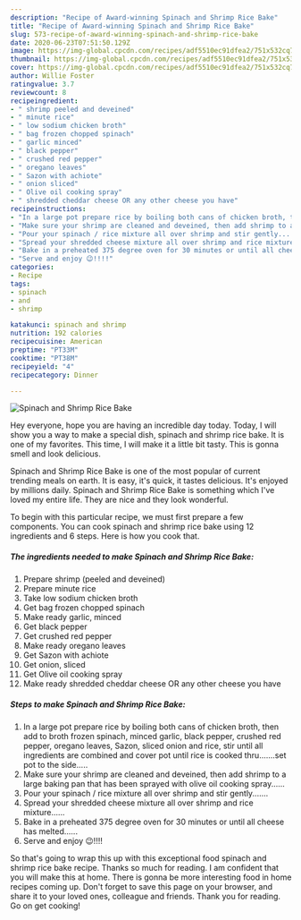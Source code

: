 ```yaml
---
description: "Recipe of Award-winning Spinach and Shrimp Rice Bake"
title: "Recipe of Award-winning Spinach and Shrimp Rice Bake"
slug: 573-recipe-of-award-winning-spinach-and-shrimp-rice-bake
date: 2020-06-23T07:51:50.129Z
image: https://img-global.cpcdn.com/recipes/adf5510ec91dfea2/751x532cq70/spinach-and-shrimp-rice-bake-recipe-main-photo.jpg
thumbnail: https://img-global.cpcdn.com/recipes/adf5510ec91dfea2/751x532cq70/spinach-and-shrimp-rice-bake-recipe-main-photo.jpg
cover: https://img-global.cpcdn.com/recipes/adf5510ec91dfea2/751x532cq70/spinach-and-shrimp-rice-bake-recipe-main-photo.jpg
author: Willie Foster
ratingvalue: 3.7
reviewcount: 8
recipeingredient:
- " shrimp peeled and deveined"
- " minute rice"
- " low sodium chicken broth"
- " bag frozen chopped spinach"
- " garlic minced"
- " black pepper"
- " crushed red pepper"
- " oregano leaves"
- " Sazon with achiote"
- " onion sliced"
- " Olive oil cooking spray"
- " shredded cheddar cheese OR any other cheese you have"
recipeinstructions:
- "In a large pot prepare rice by boiling both cans of chicken broth, then add to broth frozen spinach, minced garlic, black pepper, crushed red pepper, oregano leaves, Sazon, sliced onion and rice, stir until all ingredients are combined and cover pot until rice is cooked thru.......set pot to the side....."
- "Make sure your shrimp are cleaned and deveined, then add shrimp to a large baking pan that has been sprayed with olive oil cooking spray......"
- "Pour your spinach / rice mixture all over shrimp and stir gently......."
- "Spread your shredded cheese mixture all over shrimp and rice mixture......"
- "Bake in a preheated 375 degree oven for 30 minutes or until all cheese has melted......"
- "Serve and enjoy 😉!!!!"
categories:
- Recipe
tags:
- spinach
- and
- shrimp

katakunci: spinach and shrimp 
nutrition: 192 calories
recipecuisine: American
preptime: "PT33M"
cooktime: "PT38M"
recipeyield: "4"
recipecategory: Dinner

---
```



![Spinach and Shrimp Rice Bake](https://img-global.cpcdn.com/recipes/adf5510ec91dfea2/751x532cq70/spinach-and-shrimp-rice-bake-recipe-main-photo.jpg)

Hey everyone, hope you are having an incredible day today. Today, I will show you a way to make a special dish, spinach and shrimp rice bake. It is one of my favorites. This time, I will make it a little bit tasty. This is gonna smell and look delicious.



Spinach and Shrimp Rice Bake is one of the most popular of current trending meals on earth. It is easy, it's quick, it tastes delicious. It's enjoyed by millions daily. Spinach and Shrimp Rice Bake is something which I've loved my entire life. They are nice and they look wonderful.


To begin with this particular recipe, we must first prepare a few components. You can cook spinach and shrimp rice bake using 12 ingredients and 6 steps. Here is how you cook that.

<!--inarticleads1-->

##### The ingredients needed to make Spinach and Shrimp Rice Bake:

1. Prepare  shrimp (peeled and deveined)
1. Prepare  minute rice
1. Take  low sodium chicken broth
1. Get  bag frozen chopped spinach
1. Make ready  garlic, minced
1. Get  black pepper
1. Get  crushed red pepper
1. Make ready  oregano leaves
1. Get  Sazon with achiote
1. Get  onion, sliced
1. Get  Olive oil cooking spray
1. Make ready  shredded cheddar cheese OR any other cheese you have




<!--inarticleads2-->

##### Steps to make Spinach and Shrimp Rice Bake:

1. In a large pot prepare rice by boiling both cans of chicken broth, then add to broth frozen spinach, minced garlic, black pepper, crushed red pepper, oregano leaves, Sazon, sliced onion and rice, stir until all ingredients are combined and cover pot until rice is cooked thru.......set pot to the side.....
1. Make sure your shrimp are cleaned and deveined, then add shrimp to a large baking pan that has been sprayed with olive oil cooking spray......
1. Pour your spinach / rice mixture all over shrimp and stir gently.......
1. Spread your shredded cheese mixture all over shrimp and rice mixture......
1. Bake in a preheated 375 degree oven for 30 minutes or until all cheese has melted......
1. Serve and enjoy 😉!!!!




So that's going to wrap this up with this exceptional food spinach and shrimp rice bake recipe. Thanks so much for reading. I am confident that you will make this at home. There is gonna be more interesting food in home recipes coming up. Don't forget to save this page on your browser, and share it to your loved ones, colleague and friends. Thank you for reading. Go on get cooking!
